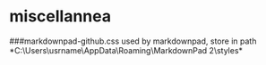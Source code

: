 miscellannea
============

###markdownpad-github.css
used by markdownpad, store in path *C:\Users\usrname\AppData\Roaming\MarkdownPad 2\styles\*

